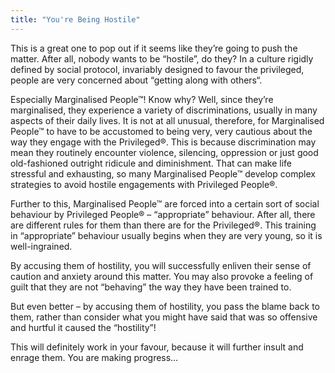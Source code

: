 ```yaml
---
title: "You're Being Hostile"
---
```


This is a great one to pop out if it seems like they’re going to push the matter. After all, nobody wants to be “hostile”, do they? In a culture rigidly defined by social protocol, invariably designed to favour the privileged, people are very concerned about “getting along with others“.

Especially Marginalised People™! Know why? Well, since they’re marginalised, they experience a variety of discriminations, usually in many aspects of their daily lives. It is not at all unusual, therefore, for Marginalised People™ to have to be accustomed to being very, very cautious about the way they engage with the Privileged®. This is because discrimination may mean they routinely encounter violence, silencing, oppression or just good old-fashioned outright ridicule and diminishment. That can make life stressful and exhausting, so many Marginalised People™ develop complex strategies to avoid hostile engagements with Privileged People®.

Further to this, Marginalised People™ are forced into a certain sort of social behaviour by Privileged People®  – “appropriate” behaviour. After all, there are different rules for them than there are for the Privileged®. This training in “appropriate” behaviour usually begins when they are very young, so it is well-ingrained.

By accusing them of hostility, you will successfully enliven their sense of caution and anxiety around this matter. You may also provoke a feeling of guilt that they are not “behaving” the way they have been trained to.

But even better – by accusing them of hostility, you pass the blame back to them, rather than consider what you might have said that was so offensive and hurtful it caused the “hostility”!

This will definitely work in your favour, because it will further insult and enrage them. You are making progress…

